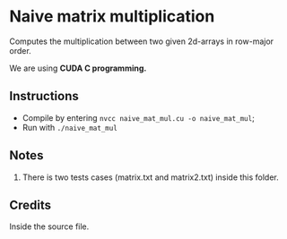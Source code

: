 # Naive matrix multiplication
Computes the multiplication between two given 2d-arrays in row-major order.

We are using **CUDA C programming.**

## Instructions
- Compile by entering `nvcc naive_mat_mul.cu -o naive_mat_mul`;
- Run with `./naive_mat_mul`

## Notes
1. There is two tests cases (matrix.txt and matrix2.txt) inside this folder.

## Credits
Inside the source file.